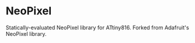 # NeoPixel
Statically-evaluated NeoPixel library for ATtiny816.
Forked from Adafruit's NeoPixel library.
